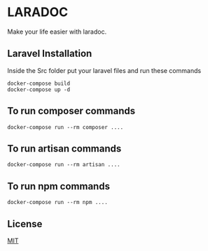 # LARADOC

Make your life easier with laradoc.

## Laravel Installation

Inside the Src folder put your laravel files and run these commands

```docker
docker-compose build
docker-compose up -d
```

## To run composer commands

```docker
docker-compose run --rm composer ....
```

## To run artisan commands

```docker
docker-compose run --rm artisan ....
```

## To run npm commands

```docker
docker-compose run --rm npm ....
```

## License

[MIT](https://choosealicense.com/licenses/mit/)

```

```
